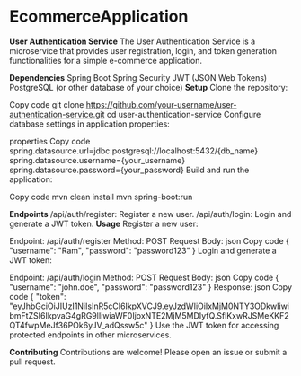 # EcommerceApplication

**User Authentication Service**
The User Authentication Service is a microservice that provides user registration, login, and token generation functionalities for a simple e-commerce application.

**Dependencies**
Spring Boot
Spring Security
JWT (JSON Web Tokens)
PostgreSQL (or other database of your choice)
**Setup**
Clone the repository:

Copy code
git clone https://github.com/your-username/user-authentication-service.git
cd user-authentication-service
Configure database settings in application.properties:

properties
Copy code
spring.datasource.url=jdbc:postgresql://localhost:5432/{db_name}
spring.datasource.username={your_username}
spring.datasource.password={your_password}
Build and run the application:

Copy code
mvn clean install
mvn spring-boot:run

**Endpoints**
/api/auth/register: Register a new user.
/api/auth/login: Login and generate a JWT token.
**Usage**
Register a new user:

Endpoint: /api/auth/register
Method: POST
Request Body:
json
Copy code
{
  "username": "Ram",
  "password": "password123"
}
Login and generate a JWT token:

Endpoint: /api/auth/login
Method: POST
Request Body:
json
Copy code
{
  "username": "john.doe",
  "password": "password123"
}
Response:
json
Copy code
{
  "token": "eyJhbGciOiJIUzI1NiIsInR5cCI6IkpXVCJ9.eyJzdWIiOiIxMjM0NTY3ODkwIiwibmFtZSI6IkpvaG4gRG9lIiwiaWF0IjoxNTE2MjM5MDIyfQ.SflKxwRJSMeKKF2QT4fwpMeJf36POk6yJV_adQssw5c"
}
Use the JWT token for accessing protected endpoints in other microservices.

**Contributing**
Contributions are welcome! Please open an issue or submit a pull request.
